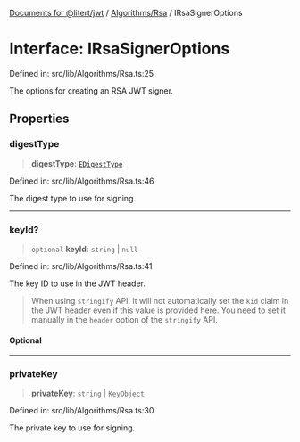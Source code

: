 [Documents for @litert/jwt](../../../index.md) / [Algorithms/Rsa](../index.md) / IRsaSignerOptions

# Interface: IRsaSignerOptions

Defined in: src/lib/Algorithms/Rsa.ts:25

The options for creating an RSA JWT signer.

## Properties

### digestType

> **digestType**: [`EDigestType`](../../../Constants/enumerations/EDigestType.md)

Defined in: src/lib/Algorithms/Rsa.ts:46

The digest type to use for signing.

***

### keyId?

> `optional` **keyId**: `string` \| `null`

Defined in: src/lib/Algorithms/Rsa.ts:41

The key ID to use in the JWT header.

> When using `stringify` API, it will not automatically set the `kid`
> claim in the JWT header even if this value is provided here. You need
> to set it manually in the `header` option of the `stringify` API.

#### Optional

***

### privateKey

> **privateKey**: `string` \| `KeyObject`

Defined in: src/lib/Algorithms/Rsa.ts:30

The private key to use for signing.
